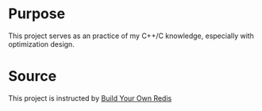 # Purpose
This project serves as an practice of my C++/C knowledge, especially with optimization design.

# Source
This project is instructed by [Build Your Own Redis](https://build-your-own.org/redis/#table-of-contents)